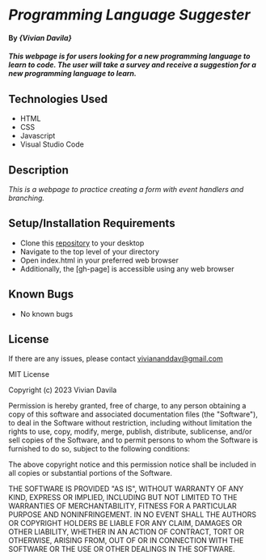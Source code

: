 # _Programming Language Suggester_

#### By _**{Vivian Davila}**_

#### _This webpage is for users looking for a new programming language to learn to code. The user will take a survey and receive a suggestion for a new programming language to learn._

## Technologies Used

* HTML
* CSS
* Javascript
* Visual Studio Code

## Description

_This is a webpage to practice creating a form with event handlers and branching._

## Setup/Installation Requirements

* Clone this [repository](https://github.com/vivianandi/programming-lang-suggester.git) to your desktop
* Navigate to the top level of your directory
* Open index.html in your preferred web browser
* Additionally, the [gh-page] is accessible using any web browser

## Known Bugs

* No known bugs

## License

If there are any issues, please contact viviananddav@gmail.com

MIT License

Copyright (c) 2023 Vivian Davila

Permission is hereby granted, free of charge, to any person obtaining a copy
of this software and associated documentation files (the "Software"), to deal
in the Software without restriction, including without limitation the rights
to use, copy, modify, merge, publish, distribute, sublicense, and/or sell
copies of the Software, and to permit persons to whom the Software is
furnished to do so, subject to the following conditions:

The above copyright notice and this permission notice shall be included in all
copies or substantial portions of the Software.

THE SOFTWARE IS PROVIDED "AS IS", WITHOUT WARRANTY OF ANY KIND, EXPRESS OR
IMPLIED, INCLUDING BUT NOT LIMITED TO THE WARRANTIES OF MERCHANTABILITY,
FITNESS FOR A PARTICULAR PURPOSE AND NONINFRINGEMENT. IN NO EVENT SHALL THE
AUTHORS OR COPYRIGHT HOLDERS BE LIABLE FOR ANY CLAIM, DAMAGES OR OTHER
LIABILITY, WHETHER IN AN ACTION OF CONTRACT, TORT OR OTHERWISE, ARISING FROM,
OUT OF OR IN CONNECTION WITH THE SOFTWARE OR THE USE OR OTHER DEALINGS IN THE
SOFTWARE.

